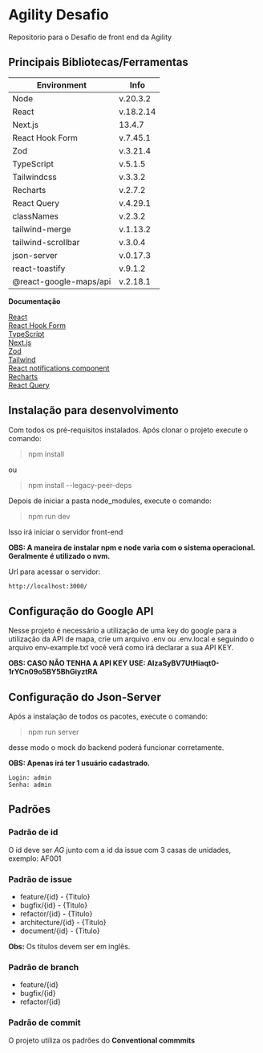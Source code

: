 # Agility Desafio
Repositorio para o Desafio de front end da Agility

## Principais Bibliotecas/Ferramentas
| Environment | Info |
|---|---|
| Node | v.20.3.2 |
| React | v.18.2.14 |
| Next.js | 13.4.7 |
| React Hook Form | v.7.45.1 |
| Zod | v.3.21.4 |
| TypeScript | v.5.1.5 |
| Tailwindcss | v.3.3.2 |
| Recharts | v.2.7.2 |
| React Query | v.4.29.1 |
| classNames | v.2.3.2 |
| tailwind-merge | v.1.13.2 |
| tailwind-scrollbar | v.3.0.4 |
| json-server | v.0.17.3 |
| react-toastify | v.9.1.2 |
| @react-google-maps/api | v.2.18.1 |

**Documentação**

[React](https://beta.reactjs.org/learn/installation)  
[React Hook Form](https://react-hook-form.com/)  
[TypeScript](https://www.typescriptlang.org/)  
[Next.js](https://nextjs.org)  
[Zod](https://zod.dev/)    
[Tailwind](https://tailwindcss.com/)  
[React notifications component](https://github.com/teodosii/react-notifications-component/)  
[Recharts](https://recharts.org/en-US/)  
[React Query](https://tanstack.com/query/latest/)  

## Instalação para desenvolvimento

Com todos os pré-requisitos instalados. Após clonar o projeto execute o comando:

> npm install

ou

> npm install --legacy-peer-deps

Depois de iniciar a pasta node_modules, execute o comando:

> npm run dev

Isso irá iniciar o servidor front-end

**OBS: A maneira de instalar npm e node varia com o sistema operacional. Geralmente é utilizado o nvm.**

Url para acessar o servidor:

```md
http://localhost:3000/
```

## Configuração do Google API
Nesse projeto é necessário a utilização de uma key do google para a utilização da API de mapa,
crie um arquivo .env ou .env.local e seguindo o arquivo env-example.txt você verá como irá declarar a sua
API KEY.

**OBS: CASO NÃO TENHA A API KEY USE: AIzaSyBV7UtHiaqt0-1rYCn09o5BY5BhGiyztRA**

## Configuração do Json-Server

Após a instalação de todos os pacotes, execute o comando:

> npm run server

desse modo o mock do backend poderá funcionar corretamente.

**OBS: Apenas irá ter 1 usuário cadastrado.**
```
Login: admin
Senha: admin
```

## Padrões 

### Padrão de id

O id deve ser _AG_ junto com a id da issue com 3 casas de unidades, exemplo: AF001

### Padrão de issue
* feature/{id} - {Titulo}
* bugfix/{id} - {Titulo}
* refactor/{id} - {Titulo}
* architecture/{id} - {Titulo}
* document/{id} - {Titulo}

**Obs:** Os titulos devem ser em inglẽs.

### Padrão de branch
* feature/{id}
* bugfix/{id}
* refactor/{id}

### Padrão de commit
O projeto utiliza os padrões do __Conventional commmits__ 
